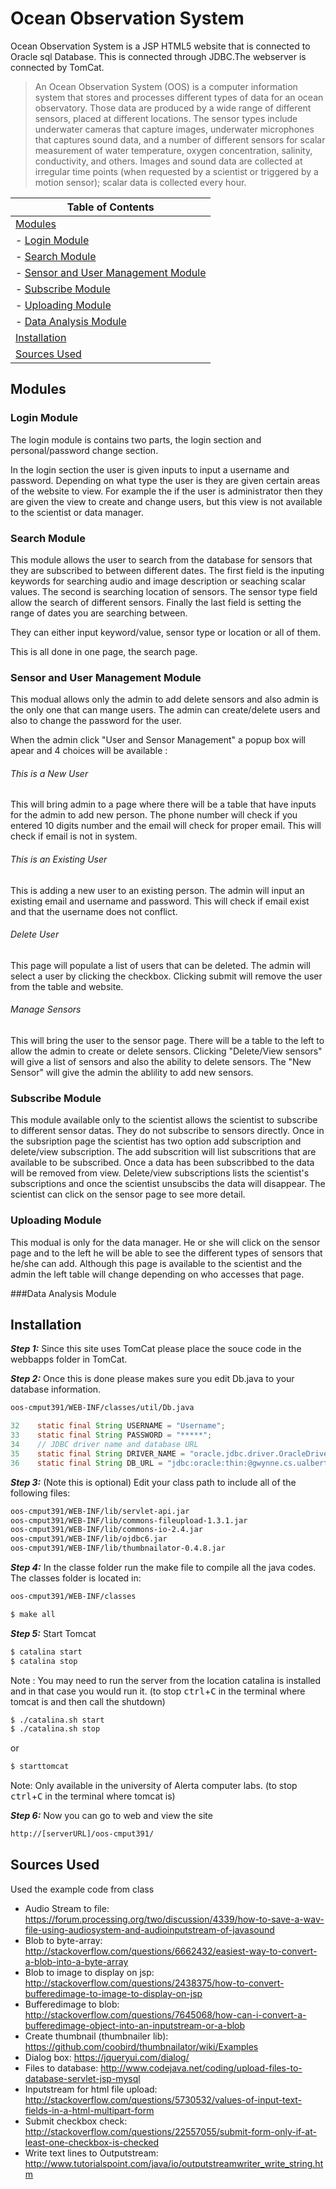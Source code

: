 # Ocean Observation System

Ocean Observation System is a JSP HTML5 website that is connected to Oracle sql Database. This is connected through JDBC.The webserver is connected by TomCat.

>An Ocean Observation System (OOS) is a computer information system that stores and processes different types of data for an ocean observatory. Those data are produced by a wide range of different sensors, placed at different locations. The sensor types include underwater cameras that capture images, underwater microphones that captures sound data, and a number of different sensors for scalar measurement of water temperature, oxygen concentration, salinity, conductivity, and others. Images and sound data are collected at irregular time points (when requested by a scientist or triggered by a motion sensor); scalar data is collected every hour.

|Table of Contents|
|---------------------------|
|[Modules](#modules)|
|  - [Login Module](#login-module)|
|  - [Search Module](#search-module)|
|  - [Sensor and User Management Module](#sensor-and-user-management-module)|
|  - [Subscribe Module](#subscribe-module)|
|  - [Uploading Module](#uploading-module)|
|  - [Data Analysis Module](#data-analysis-module)|
|[Installation](#installation)|
|[Sources Used](#sources-used)|

## Modules
### Login Module

The login module is contains two parts, the login section and personal/password change section.

In the login section the user is given inputs to input a username and password. Depending on what type the user is they are given certain areas of the website to view. For example the if the user is administrator then they are given the view to create and change users, but this view is not available to the scientist or data manager.

### Search Module

This module allows the user to search from the database for sensors that they are subscribed to between different dates. The first field is the inputing keywords for searching audio and image description or seaching scalar values. The second is searching location of sensors. The sensor type field allow the search of different sensors. Finally the last field is setting the range of dates you are searching between. 

They can either input keyword/value, sensor type or location or all of them.

This is all done in one page, the search page.

### Sensor and User Management Module

This modual allows only the admin to add delete sensors and also admin is the only one that can mange users. The admin can create/delete users and also to change the password for the user.

When the admin click "User and Sensor Management" a popup box will apear and 4 choices will be available :

###### This is a New User 

This will bring admin to a page where there will be a table that have inputs for the admin to add new person. The phone number will check if you entered 10 digits number and the email will check for proper email. This will check if email is not in system.


###### This is an Existing User 

This is adding a new user to an existing person. The admin will input an existing email and username and password. This will check if email exist and that the username does not conflict.

###### Delete User 

This page will populate a list of users that can be deleted. The admin will select a user by clicking the checkbox. Clicking submit will remove the user from the table and website.

###### Manage Sensors

This will bring the user to the sensor page. There will be a table to the left to allow the admin to create or delete sensors.
Clicking "Delete/View sensors" will give a list of sensors and also the ability to delete sensors. The "New Sensor" will give the admin the ablility to add new sensors.

### Subscribe Module

This module available only to the scientist allows the scientist to subscribe to different sensor datas. They do not subscribe to sensors directly. Once in the subsription page the scientist has two option add subscription and delete/view subscription. The add subscrition will list subscritions that are available to be subscribed. Once a data has been subscribbed to the data will be removed from view. Delete/view subscriptions lists the scientist's subscriptions and once the scientist unsubscibs the data will disappear. The scientist can click on the sensor page to see more detail.

### Uploading Module

This modual is only for the data manager. He or she will click on the sensor page and to the left he will be able to see the different types of sensors that he/she can add. Although this page is available to the scientist and the admin
the left table will change depending on who accesses that page.

###Data Analysis Module

## Installation
***Step 1:*** Since this site uses TomCat please place the souce code in the webbapps folder in TomCat. 

***Step 2:*** Once this is done please makes sure you edit Db.java to your database information.
```sh
oos-cmput391/WEB-INF/classes/util/Db.java
```
```java
32    static final String USERNAME = "Username";
33    static final String PASSWORD = "*****";
34    // JDBC driver name and database URL
35    static final String DRIVER_NAME = "oracle.jdbc.driver.OracleDriver";
36    static final String DB_URL = "jdbc:oracle:thin:@gwynne.cs.ualberta.ca:1521:CRS";
```

***Step 3:*** (Note this is optional) Edit your class path to include all of the following files:
```sh
oos-cmput391/WEB-INF/lib/servlet-api.jar
oos-cmput391/WEB-INF/lib/commons-fileupload-1.3.1.jar
oos-cmput391/WEB-INF/lib/commons-io-2.4.jar
oos-cmput391/WEB-INF/lib/ojdbc6.jar
oos-cmput391/WEB-INF/lib/thumbnailator-0.4.8.jar
```

***Step 4:*** In the classe folder run the make file to compile all the java codes. The classes folder is located in: 
```sh
oos-cmput391/WEB-INF/classes 
```
```sh
$ make all
```

***Step 5:*** Start Tomcat 
```sh
$ catalina start 
$ catalina stop
```
Note : You may need to run the server from the location catalina is installed and in that case you would run it. 
(to stop <kbd>ctrl</kbd>+<kbd>C</kbd> in the terminal where tomcat is and then call the shutdown)
```sh
$ ./catalina.sh start
$ ./catalina.sh stop
```
or
```sh
$ starttomcat
```

Note: Only available in the university of Alerta computer labs. (to stop <kbd>ctrl</kbd>+<kbd>C</kbd> in the terminal where tomcat is)

***Step 6:*** Now you can go to web and view the site
```sh
http://[serverURL]/oos-cmput391/
```

## Sources Used

Used the example code from class
* Audio Stream to file: https://forum.processing.org/two/discussion/4339/how-to-save-a-wav-file-using-audiosystem-and-audioinputstream-of-javasound
* Blob to byte-array: http://stackoverflow.com/questions/6662432/easiest-way-to-convert-a-blob-into-a-byte-array
* Blob to image to display on jsp: http://stackoverflow.com/questions/2438375/how-to-convert-bufferedimage-to-image-to-display-on-jsp
* Bufferedimage to blob: http://stackoverflow.com/questions/7645068/how-can-i-convert-a-bufferedimage-object-into-an-inputstream-or-a-blob
* Create thumbnail (thumbnailer lib): https://github.com/coobird/thumbnailator/wiki/Examples
* Dialog box: https://jqueryui.com/dialog/
* Files to database: http://www.codejava.net/coding/upload-files-to-database-servlet-jsp-mysql
* Inputstream for html file upload: http://stackoverflow.com/questions/5730532/values-of-input-text-fields-in-a-html-multipart-form
* Submit checkbox check: http://stackoverflow.com/questions/22557055/submit-form-only-if-at-least-one-checkbox-is-checked
* Write text lines to Outputstream: http://www.tutorialspoint.com/java/io/outputstreamwriter_write_string.htm
